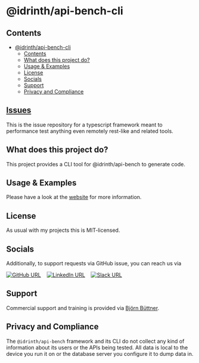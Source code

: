 # @idrinth/api-bench-cli


## Contents

- [@idrinth/api-bench-cli](#idrinthapi-bench-cli)
  - [Contents](#contents)
  - [What does this project do?](#what-does-this-project-do)
  - [Usage \& Examples](#usage--examples)
  - [License](#license)
  - [Socials](#socials)
  - [Support](#support)
  - [Privacy and Compliance](#privacy-and-compliance)

## [Issues](https://github.com/idrinth-api-bench/issues)

This is the issue repository for a typescript framework meant to performance test anything even remotely rest-like and related tools.

## What does this project do?

This project provides a CLI tool for @idrinth/api-bench to generate code.

## Usage & Examples

Please have a look at the [website](https://idrinth-api-ben.ch) for more
information.

## License

As usual with my projects this is MIT-licensed.

## Socials

Additionally, to support requests via GitHub issue, you can reach us via

[![GitHub URL](https://img.shields.io/badge/GitHub-100000?style=for-the-badge&logo=github&logoColor=white)](https://github.com/Idrinth/api-bench)&nbsp;&nbsp;&nbsp;&nbsp;[![LinkedIn URL](https://img.shields.io/badge/LinkedIn-0077B5?style=for-the-badge&logo=linkedin&logoColor=white)](https://www.linkedin.com/groups/9588634/)&nbsp;&nbsp;&nbsp;&nbsp;[![Slack URL](https://img.shields.io/badge/Slack-4A154B?style=for-the-badge&logo=slack&logoColor=white)](https://idrinth-api-bench.slack.com/join/shared_invite/zt-2f4zmw2sz-c3etHzCFq3LtZpkR15xXMA#/shared-invite/email)

## Support

Commercial support and training is provided via
[Björn Büttner](https://bjoern-buettner.me).

## Privacy and Compliance

The `@idrinth/api-bench` framework and its CLI do not collect any kind of
information about its users or the APIs being tested. All data is local to
the device you run it on or the database server you configure it to dump data
in.
